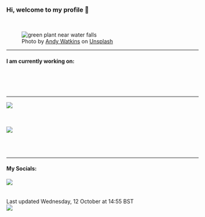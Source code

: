 <h3>Hi, welcome to my profile 👋</h3>

<br />
<figure>
  <img
    src="https://images.unsplash.com/photo-1589922271285-174b8535d5a9?crop=entropy&cs=tinysrgb&fit=max&fm=jpg&ixid=MnwyNzQ3MDB8MHwxfHJhbmRvbXx8fHx8fHx8fDE2NjU1NzgyMzM&ixlib=rb-1.2.1&q=80&w=1080&auto=format"
    alt="green plant near water falls" 
  />
  <figcaption>Photo by <a
    href="https://unsplash.com/@andywatkins?utm_source=Profile%20readme&utm_medium=referral">Andy Watkins</a> on <a
    href="https://unsplash.com/?utm_source=Profile%20readme&utm_medium=referral">Unsplash</a></figcaption>
</figure>


<hr />
<h4>I am currently working on:</h4>
<a href=""></a>

<br /><br /><br />

<hr />
<img
  src="https://github-readme-stats.vercel.app/api?username=shanelucy&show_icons=true&theme=calm"
/>
<br /><br /><br />

<img 
  src="https://github-readme-stats.vercel.app/api/top-langs/?username=shanelucy&theme=calm"
/>
<br /><br /><br /><br />
<hr />
<h4>My Socials:</h4>
<a href="https://uk.linkedin.com/in/shane-lucy-4735b616a">
  <img
    src="https://img.shields.io/badge/linkedin%20-%230077B5.svg?&style=for-the-badge&logo=linkedin&logoColor=white"
  />
</a>
<br /><br /><br />
Last updated Wednesday, 12 October at 14:55 BST
<br />
<img
  src="https://github.com/ShaneLucy/ShaneLucy/workflows/README%20build/badge.svg"
/>
